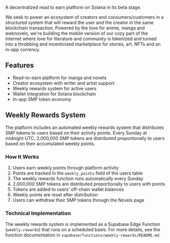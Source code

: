 A decentralized read to earn platform on Solana in its beta stage. 

We seek to power an ecosystem of creators and consumers/customers in a structured system that will reward the user and the creator in the same blockchain transaction. Powered by the love for anime, manga and webnovels, we're building the mobile version of our cozy part of the internet where love for literature and community is tokenized and turned into a throbbing and incentivized marketplace for stories, art, NFTs and an in-app currency.

## Features

- Read-to-earn platform for manga and novels
- Creator ecosystem with writer and artist support
- Weekly rewards system for active users
- Wallet integration for Solana blockchain
- In-app SMP token economy

## Weekly Rewards System

The platform includes an automated weekly rewards system that distributes SMP tokens to users based on their activity points. Every Sunday at midnight UTC, 2,000,000 SMP tokens are distributed proportionally to users based on their accumulated weekly points.

### How It Works

1. Users earn weekly points through platform activity
2. Points are tracked in the `weekly_points` field of the users table
3. The weekly rewards function runs automatically every Sunday
4. 2,000,000 SMP tokens are distributed proportionally to users with points
5. Tokens are added to users' off-chain wallet balances
6. Weekly points are reset after distribution
7. Users can withdraw their SMP tokens through the Novels page

### Technical Implementation

The weekly rewards system is implemented as a Supabase Edge Function (`weekly-rewards`) that runs on a scheduled basis. For more details, see the function documentation in `supabase/functions/weekly-rewards/README.md`.
